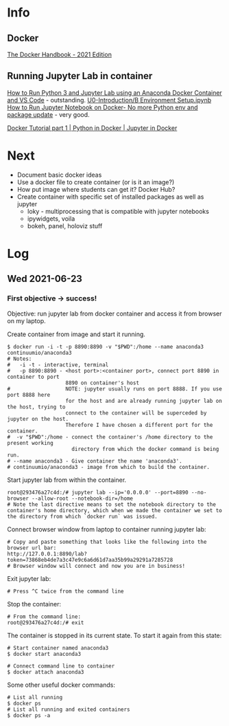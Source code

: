 # Info

## Docker

[The Docker Handbook - 2021 Edition](https://www.freecodecamp.org/news/the-docker-handbook/)

## Running Jupyter Lab in container

[How to Run Python 3 and Jupyter Lab using an Anaconda Docker Container and VS Code](https://www.youtube.com/watch?v=cK7vgjOntqM) - outstanding. [U0-Introduction/B Environment Setup.ipynb](https://github.com/GonzagaCPSC322/U0-Introduction/blob/master/B%20Environment%20Setup.ipynb)  
[How to Run Jupyter Notebook on Docker- No more Python env and package update](https://towardsdatascience.com/how-to-run-jupyter-notebook-on-docker-7c9748ed209f) - very good.

[Docker Tutorial part 1 | Python in Docker | Jupyter in Docker](https://www.youtube.com/watch?v=At5alroIsic)  

# Next

- Document basic docker ideas
- Use a docker file to create container (or is it an image?)
- How put image where students can get it? Docker Hub?
- Create container with specific set of installed packages as well as jupyter
    - loky - multiprocessing that is compatible with jupyter notebooks
    - ipywidgets, voila
    - bokeh, panel, holoviz stuff

# Log

## Wed 2021-06-23

### First objective &rarr; success!

Objective: run jupyter lab from docker container and access it from browser on my laptop.

Create container from image and start it running.

    $ docker run -i -t -p 8890:8890 -v "$PWD":/home --name anaconda3 continuumio/anaconda3
    # Notes:
    #   -i -t - interactive, terminal
    #   -p 8890:8890 - <host port>:<container port>, connect port 8890 in container to port
                       8890 on container's host
    #                  NOTE: jupyter usually runs on port 8888. If you use port 8888 here
                       for the host and are already running jupyter lab on the host, trying to 
                       connect to the container will be superceded by jupyter on the host.
                       Therefore I have chosen a different port for the container.
    #  -v "$PWD":/home - connect the container's /home directory to the present working
                         directory from which the docker command is being run.
    # --name anaconda3 - Give container the name 'anaconda3'.
    # continuumio/anaconda3 - image from which to build the container.
    
Start jupyter lab from within the container.

    root@293476a27c4d:/# jupyter lab --ip='0.0.0.0' --port=8890 --no-browser --allow-root --notebook-dir=/home
    # Note the last directive means to set the notebook directory to the container's home directory, which when we made the container we set to the directory from which `docker run` was issued.
    
Connect browser window from laptop to container running jupyter lab:

    # Copy and paste something that looks like the following into the browser url bar:
    http://127.0.0.1:8890/lab?token=73868eb4de7a3c47e9c6a6d61d7aa35b99a29291a7285728
    # Browser window will connect and now you are in business!
    
Exit jupyter lab:

    # Press ^C twice from the command line
        
Stop the container:

    # From the command line:
    root@293476a27c4d:/# exit
    
The container is stopped in its current state. To start it again from this state:
    
    # Start container named anaconda3
    $ docker start anaconda3

    # Connect command line to container 
    $ docker attach anaconda3
    
Some other useful docker commands:
    
    # List all running
    $ docker ps
    # List all running and exited containers
    $ docker ps -a